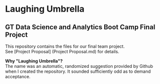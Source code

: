 # Laughing Umbrella
## GT Data Science and Analytics Boot Camp Final Project

This repository contains the files for our final team project.  
See [Project Proposal] (Project Proposal.md) for details.

**Why "Laughing Umbrella"?**   
The name was an automatic, randomized suggestion provided by Github when I created the repository. It sounded sufficiently odd as to demand acceptance. 

